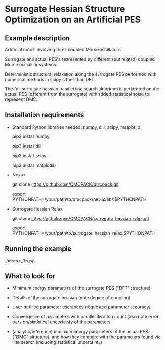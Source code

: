 
# Surrogate Hessian Structure Optimization on an Artificial PES


## Example description

Artificial model involving three coupled Morse oscillators.

Surrogate and actual PES's represented by different (but related) 
coupled Morse oscialltor systems.

Deterministic structural relaxation along the surrogate PES performed 
with numerical methods in scipy rather than DFT.

The full surrogate hessian parallel line search algorithm is performed 
on the actual PES (different from the surrogate) with added statistical 
noise to represent DMC.


## Installation requirements

* Standard Python libraries needed: numpy, dill, scipy, matplotlib

  pip3 install numpy

  pip3 install dill

  pip3 install scipy

  pip3 install matplotlib

* Nexus

  git clone https://github.com/QMCPACK/qmcpack.git

  export PYTHONPATH=/your/path/to/qmcpack/nexus/lib/:$PYTHONPATH
  
* Surrogate Hessian Relax

  git clone https://github.com/QMCPACK/surrogate_hessian_relax.git

  export PYTHONPATH=/your/path/to/surrogate_hessian_relax:$PYTHONPATH


## Running the example

./morse_3p.py


## What to look for

* Minimum energy parameters of the surrogate PES ("DFT" structure)

* Details of the surrogate hessian (note degree of coupling)

* User defined parameter tolerances (requested parameter accuracy)

* Convergence of parameters with parallel iteration count (also note error bars on/statistical uncertainty of the parameters

* (analytic/reference) minimum energy parameters of the actual PES ("DMC" structure), and how they compare with the parameters found via line search (including statistical uncertainty)

